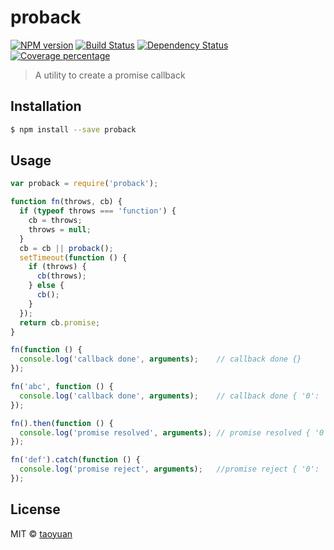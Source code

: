 # proback 
[![NPM version][npm-image]][npm-url] [![Build Status][travis-image]][travis-url] [![Dependency Status][daviddm-image]][daviddm-url] [![Coverage percentage][coveralls-image]][coveralls-url]
> A utility to create a promise callback

## Installation

```sh
$ npm install --save proback
```

## Usage

```js
var proback = require('proback');

function fn(throws, cb) {
  if (typeof throws === 'function') {
    cb = throws;
    throws = null;
  }
  cb = cb || proback();
  setTimeout(function () {
    if (throws) {
      cb(throws);
    } else {
      cb();
    }
  });
  return cb.promise;
}

fn(function () {
  console.log('callback done', arguments);    // callback done {}
});

fn('abc', function () {
  console.log('callback done', arguments);    // callback done { '0': 'abc' }
});

fn().then(function () {
  console.log('promise resolved', arguments); // promise resolved { '0': undefined }
});

fn('def').catch(function () {
  console.log('promise reject', arguments);   //promise reject { '0': 'def' }
});

```
## License

MIT © [taoyuan]()


[npm-image]: https://badge.fury.io/js/proback.svg
[npm-url]: https://npmjs.org/package/proback
[travis-image]: https://travis-ci.org/taoyuan/proback.svg?branch=master
[travis-url]: https://travis-ci.org/taoyuan/proback
[daviddm-image]: https://david-dm.org/taoyuan/proback.svg?theme=shields.io
[daviddm-url]: https://david-dm.org/taoyuan/proback
[coveralls-image]: https://coveralls.io/repos/taoyuan/proback/badge.svg
[coveralls-url]: https://coveralls.io/r/taoyuan/proback
